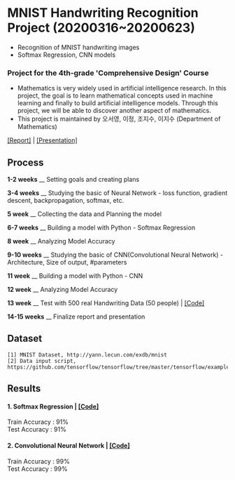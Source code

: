 # MNIST Handwriting Recognition Project (20200316~20200623)
- Recognition of MNIST handwriting images
- Softmax Regression, CNN models

### Project for the 4th-grade 'Comprehensive Design' Course 
- Mathematics is very widely used in artificial intelligence research.
In this project, the goal is to learn mathematical concepts used in machine learning
and finally to build artificial intelligence models. 
Through this project, we will be able to discover another aspect of mathematics.  
- This project is maintained by 오서영, 이정, 조지수, 이지수 (Department of Mathematics)

[[Report]](https://github.com/OH-Seoyoung/MNIST_Handwriting_Recognition_Project/blob/master/Project_final_report.pdf) | [[Presentation]](https://github.com/OH-Seoyoung/MNIST_Handwriting_Recognition_Project/blob/master/Project_final_presentaion.pdf)

## Process
**1-2 weeks** __ Setting goals and creating plans  

**3-4 weeks** __ Studying the basic of Neural Network - loss function, gradient descent, backpropagation, softmax, etc.  

**5 week** __ Collecting the data and Planning the model  

**6-7 weeks** __ Building a model with Python - Softmax Regression  

**8 week** __ Analyzing Model Accuracy  

**9-10 weeks** __ Studying the basic of CNN(Convolutional Neural Network) - Architecture, Size of output, #parameters  

**11 week** __ Building a model with Python - CNN  

**12 week** __ Analyzing Model Accuracy  

**13 week** __ Test with 500 real Handwriting Data (50 people) | [[Code]](https://github.com/OH-Seoyoung/MNIST_Handwriting_Recognition_Project/blob/master/CNN_Model_Test.ipynb)  

**14-15 weeks** __ Finalize report and presentation  


## Dataset  
```
[1] MNIST Dataset, http://yann.lecun.com/exdb/mnist  
[2] Data input script, https://github.com/tensorflow/tensorflow/tree/master/tensorflow/examples/tutorials/mnist  
```

## Results
#### 1. Softmax Regression | [[Code]](https://github.com/OH-Seoyoung/MNIST_Handwriting_Recognition_Project/blob/master/1_Softmax_Regression_with_MNIST.ipynb)
Train Accuracy : 91%  
Test Accuracy : 91%  

#### 2. Convolutional Neural Network | [[Code]](https://github.com/OH-Seoyoung/MNIST_Handwriting_Recognition_Project/blob/master/2_CNN_with_MNIST.ipynb)
Train Accuracy : 99%  
Test Accuracy : 99%  
